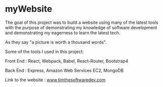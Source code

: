 # myWebsite

The goal of this project was to build a website using many of the latest tools with the purpose of demonstrating my knowledge of software development and demonstrating my eagerness to learn the latest tech.

As they say "a picture is worth a thousand words".

Some of the tools I used in this project:

  Front End : 
    React, Webpack, Babel, React-Router, Bootstrap4
  
  Back End : 
    Express, Amazon Web Services EC2, MongoDB

Link to the website : www.timthesoftwaredev.com

